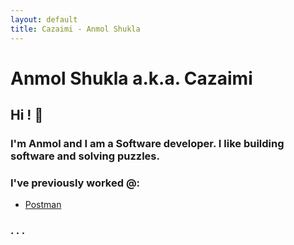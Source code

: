 ```yaml
---
layout: default
title: Cazaimi - Anmol Shukla
---
```


# Anmol Shukla a.k.a. Cazaimi

## Hi ! 👋

### I'm Anmol and I am a Software developer. I like building software and solving puzzles.
### I've previously worked @:
* [Postman](https://www.getpostman.com "Postman")
### . . .
